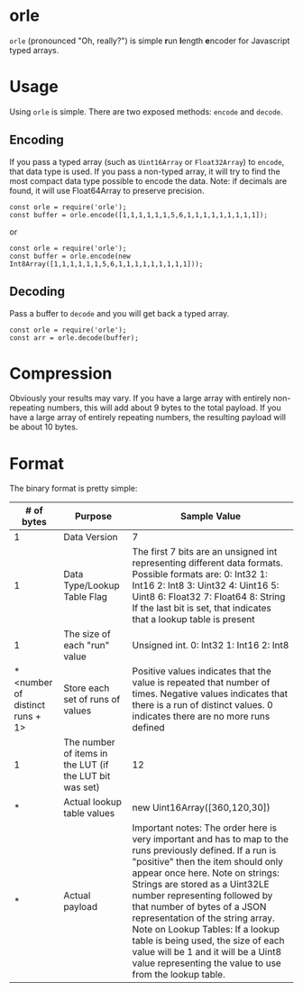 # orle
`orle` (pronounced "Oh, really?") is simple **r**un **l**ength **e**ncoder for Javascript typed arrays.  

# Usage
Using `orle` is simple.  There are two exposed methods: `encode` and `decode`.

## Encoding
If you pass a typed array (such as `Uint16Array` or `Float32Array`) to `encode`, that data type is used.  If you pass a non-typed array, it will try to find the most compact data type possible to encode the data.  Note: if decimals are found, it will use Float64Array to preserve precision.

```
const orle = require('orle');
const buffer = orle.encode([1,1,1,1,1,1,5,6,1,1,1,1,1,1,1,1,1]);
```
or
```
const orle = require('orle');
const buffer = orle.encode(new Int8Array([1,1,1,1,1,1,5,6,1,1,1,1,1,1,1,1,1]));
```

## Decoding
Pass a buffer to `decode` and you will get back a typed array. 

```
const orle = require('orle');
const arr = orle.decode(buffer);
```

# Compression
Obviously your results may vary.  If you have a large array with entirely non-repeating numbers, this will add about 9 bytes to the total payload.  If you have a large array of entirely repeating numbers, the resulting payload will be about 10 bytes.

# Format
The binary format is pretty simple:

| # of bytes| Purpose| Sample Value|
|--------------------------------------------------------|---------------------------------------------------------|---------------------------------------------------------------------------------------------------------------------------------------------------------------------------------------------------------------------------------------------------------------------------------------------------------------------------------------------------------------------------------------------------------------------------------------------------------------------------------------------------------|
| 1| Data Version| 7|
| 1| Data Type/Lookup Table Flag| The first 7 bits are an unsigned int representing different data formats.  Possible formats are: 0: Int32 1: Int16 2: Int8 3: Uint32 4: Uint16 5: Uint8 6: Float32 7: Float64 8: String  If the last bit is set, that indicates that a lookup table is present|
| 1| The size of each "run" value| Unsigned int.   0: Int32 1: Int16 2: Int8|
| <size of each run value>*<number of distinct runs + 1> | Store each set of runs of values| Positive values indicates that the value is repeated that number of times.  Negative values indicates that there is a run of distinct values.  0 indicates there are no more runs defined|
| 1| The number of items in the LUT (if the LUT bit was set) | 12|
| <size of each LUT value>*<number of items in LUT>| Actual lookup table values| new Uint16Array([360,120,30])|
| <size of each value>*<number of values stored>| Actual payload|  Important notes: The order here is very important and has to map to the runs previously defined.  If a run is "positive" then the item should only appear once here.  Note on strings: Strings are stored as a Uint32LE number representing followed by that number of bytes of a JSON representation of the string array.  Note on Lookup Tables: If a lookup table is being used, the size of each value will be 1 and it will be a Uint8 value representing the value to use from the lookup table. |